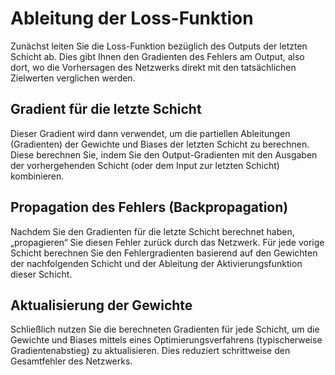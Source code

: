# Ableitung der Loss-Funktion

Zunächst leiten Sie die Loss-Funktion bezüglich des Outputs der letzten Schicht ab. Dies gibt Ihnen den Gradienten des Fehlers am Output, also dort, wo die Vorhersagen des Netzwerks direkt mit den tatsächlichen Zielwerten verglichen werden.

## Gradient für die letzte Schicht

Dieser Gradient wird dann verwendet, um die partiellen Ableitungen (Gradienten) der Gewichte und Biases der letzten Schicht zu berechnen. Diese berechnen Sie, indem Sie den Output-Gradienten mit den Ausgaben der vorhergehenden Schicht (oder dem Input zur letzten Schicht) kombinieren.

## Propagation des Fehlers (Backpropagation)

Nachdem Sie den Gradienten für die letzte Schicht berechnet haben, „propagieren“ Sie diesen Fehler zurück durch das Netzwerk. Für jede vorige Schicht berechnen Sie den Fehlergradienten basierend auf den Gewichten der nachfolgenden Schicht und der Ableitung der Aktivierungsfunktion dieser Schicht.

## Aktualisierung der Gewichte

Schließlich nutzen Sie die berechneten Gradienten für jede Schicht, um die Gewichte und Biases mittels eines Optimierungsverfahrens (typischerweise Gradientenabstieg) zu aktualisieren. Dies reduziert schrittweise den Gesamtfehler des Netzwerks.
